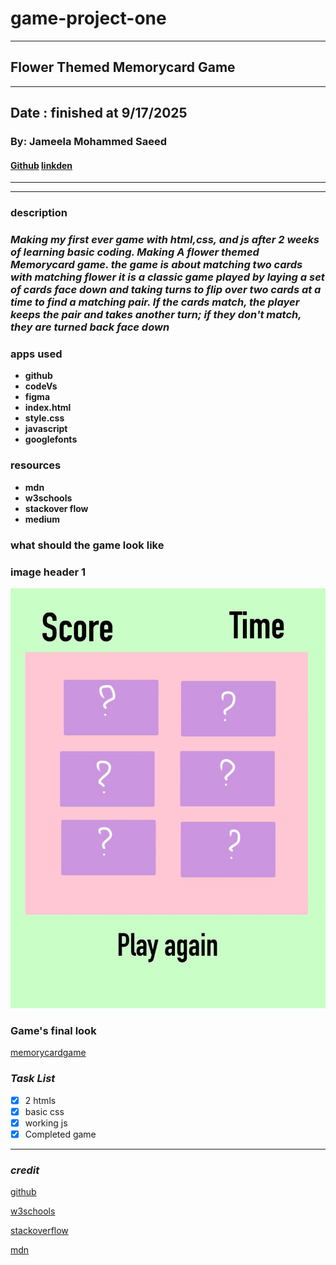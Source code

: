 # game-project-one
***
## Flower Themed Memorycard Game
***
## Date : finished at 9/17/2025
### By: Jameela Mohammed Saeed
#### [Github](https://github.com/jamsaeed) [linkden](https://www.linkedin.com/in/jameela-mohammed-94b462381?utm_source=share&utm_campaign=share_via&utm_content=profile&utm_medium=ios_app)
***
***
### description
### *Making my first ever game with html,css, and js  after 2 weeks of learning basic coding. Making A flower themed Memorycard game. the game is about matching two cards with matching flower it is a classic game played by laying a set of cards face down and taking turns to flip over two cards at a time to find a matching pair. If the cards match, the player keeps the pair and takes another turn; if they don't match, they are turned back face down*

### apps used
* **github**
* **codeVs**
* **figma**
* **index.html**
* **style.css**
* **javascript**
* **googlefonts**

### resources
* **mdn**
* **w3schools**
* **stackover flow**
* **medium**

### what should the game look like
 ### **image header 1**
![game-final-result](./images/game%20final%20result.jpeg)

### Game's final look
[memorycardgame](http://127.0.0.1:5500/game.html)

### ***Task List***
- [x] 2 htmls
- [x] basic css
- [x] working js
- [x] Completed game

***
### *credit*
[github](https://github.com/SEB-X-Bahrain/class_wiki)

[w3schools](https://www.w3schools.com/)

[stackoverflow](https://stackoverflow.com/questions)

[mdn](https://developer.mozilla.org/en-US/)





